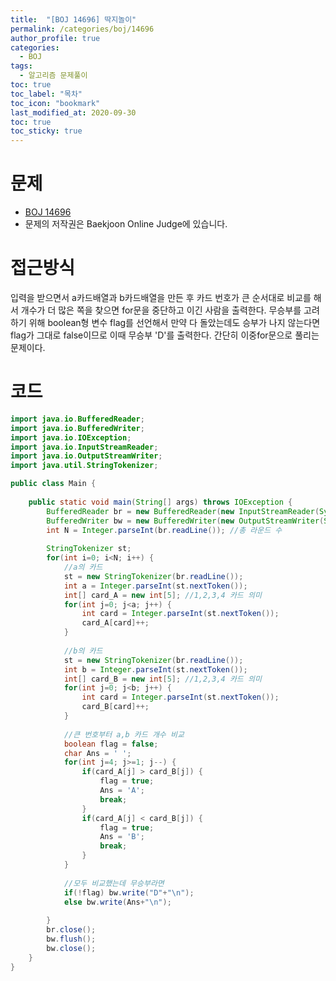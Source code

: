 ```yaml
---
title:  "[BOJ 14696] 딱지놀이"
permalink: /categories/boj/14696
author_profile: true
categories:
  - BOJ
tags:
  - 알고리즘 문제풀이
toc: true
toc_label: "목차"
toc_icon: "bookmark"
last_modified_at: 2020-09-30
toc: true
toc_sticky: true
---
```

# 문제
* [BOJ 14696](https://www.acmicpc.net/problem/14696)
* 문제의 저작권은 Baekjoon Online Judge에 있습니다.  

# 접근방식 
입력을 받으면서 a카드배열과 b카드배열을 만든 후 카드 번호가 큰 순서대로 비교를 해서 개수가 더 많은 쪽을 찾으면 for문을 중단하고 이긴 사람을 출력한다. 무승부를 고려하기 위해 boolean형 변수 flag를 선언해서 만약 다 돌았는데도 승부가 나지 않는다면 flag가 그대로 false이므로 이때 무승부 'D'를 출력한다. 간단히 이중for문으로 풀리는 문제이다.  

# 코드
```java
import java.io.BufferedReader;
import java.io.BufferedWriter;
import java.io.IOException;
import java.io.InputStreamReader;
import java.io.OutputStreamWriter;
import java.util.StringTokenizer;

public class Main {
	
	public static void main(String[] args) throws IOException {
		BufferedReader br = new BufferedReader(new InputStreamReader(System.in));
		BufferedWriter bw = new BufferedWriter(new OutputStreamWriter(System.out));
		int N = Integer.parseInt(br.readLine()); //총 라운드 수
		
		StringTokenizer st;
		for(int i=0; i<N; i++) {
			//a의 카드
			st = new StringTokenizer(br.readLine());
			int a = Integer.parseInt(st.nextToken()); 
			int[] card_A = new int[5]; //1,2,3,4 카드 의미
			for(int j=0; j<a; j++) {
				int card = Integer.parseInt(st.nextToken());
				card_A[card]++;
			}
			
			//b의 카드
			st = new StringTokenizer(br.readLine());
			int b = Integer.parseInt(st.nextToken()); 
			int[] card_B = new int[5]; //1,2,3,4 카드 의미
			for(int j=0; j<b; j++) {
				int card = Integer.parseInt(st.nextToken());
				card_B[card]++;
			}
			
			//큰 번호부터 a,b 카드 개수 비교
			boolean flag = false;
			char Ans = ' ';
			for(int j=4; j>=1; j--) {
				if(card_A[j] > card_B[j]) {
					flag = true;
					Ans = 'A';
					break;
				}
				if(card_A[j] < card_B[j]) {
					flag = true;
					Ans = 'B';
					break;
				}
			}
			
			//모두 비교했는데 무승부라면
			if(!flag) bw.write("D"+"\n");
			else bw.write(Ans+"\n");
			
		}
		br.close();
		bw.flush();
		bw.close();
	}
}
```